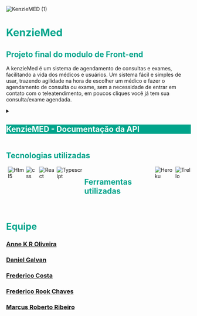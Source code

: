 ![KenzieMED (1)](https://user-images.githubusercontent.com/102538748/187525599-a2f97112-e643-408a-ac72-e54516151816.png)

<div style='background-color:white'>

</div>
<h1 style='color: #00A48B'>KenzieMed</h1>
<h2 style='color: #00A48B'>Projeto final do modulo de Front-end</h2>

<p>A kenzieMed é um sistema de agendamento de consultas e exames, facilitando a vida dos médicos 
e usuários. Um sistema fácil e simples de usar, trazendo agilidade na hora de escolher um médico e fazer o agendamento de consulta ou exame,
sem a necessidade de entrar em contato com o teleatendimento, em poucos cliques você já tem sua consulta/exame agendada. </p>


<details>
  <summary><h2 style='color: white; background-color:#00A48B '>KenzieMED - Documentação da API</h2></summary>

  Endpoints
A API tem um total de XXXX endpoints, podendo ser cadastrados novos usuarios para poder ter total acesso as funcionabilidades do site.


<h2>O url base da API é:</h2>
<h2  style='color: #00A48B'>https://api-kenzie-med.herokuapp.com</h2>


<h2 style='font-weight: 800'>Rotas que não precisam de autenticação</h2>
<h3 style='font-weight: 600; font-size:20px;'>Listando Médicos</h3>
<p>Nessa aplicação o usuário sem fazer login ou se cadastrar pode ver os profissionanis Médicos já cadastrados na plataforma, na API podemos 
acessar a lista dessa forma: Aqui conseguimos ver os usuários médicos e suas especialidades.</p>



![image (3)](https://user-images.githubusercontent.com/102538748/187532534-68ee5e10-4ba2-41ee-9572-cb5cf176662c.png)


<div style='color: white; background-color:green'>
GET /users/?type=doctor - FORMATO DA RESPOSTA - STATUS 200
</div>


![image (4)](https://user-images.githubusercontent.com/102538748/187525824-21066938-dec8-4926-bbb5-a1ded55b167b.png)

<h3 style='font-weight: 600'>Podemos acessar um médico específico utilizando o endpoint:</h3>

<div style='color: white; background-color:green'>
GET /users/?id=6&type=doctor - FORMATO DA RESPOSTA - STATUS 200
</div>



 <h style='font-weight: 600; font-size:20px;'>Criação de usuário</h>

<div style='color: white; background-color:grey'>
POST /users - FORMATO DA REQUISIÇÃO
</div>



![image (2)](https://user-images.githubusercontent.com/102538748/187525087-c8c794ca-42b4-427a-8668-25d8090891fc.png)

<h2 style='font-weight: 600'>Caso dê tudo certo, a resposta será assim:</h2>

<div style='color: white; background-color:green'>
POST /users - FORMATO DA RESPOSTA - STATUS 201
</div>


![image (5)](https://user-images.githubusercontent.com/102538748/187525860-b1586357-9aab-47f7-b42e-32818798db3d.png)

<div style='color: white; background-color:red'>
POST /users - FORMATO DA RESPOSTA - STATUS 400
</div>
<br>
<div style='color: white; background-color:red'>
POST /users - FORMATO DA RESPOSTA - STATUS 400
</div></br>


<br>
<div style='color: white; background-color:#373737'>
{

"status": "error",

"message": ["password is required", "email is required"]

}
</div></br>

<h3 style='font-weight: 600'>A senha necessita de 6 caracteres.:</h3>

<br>
<div style='color: white; background-color:red'>
POST /users - FORMATO DA RESPOSTA - STATUS 400
</div></br>

<br>
<div style='color: white; background-color:#373737'>
{
{

  "status": "error",
  
  "message": ["password: minimum is 6 characters"]
  
}
</div></br>

<h3 style='font-weight: 600'>Email já cadastrado:</h3>


<br>
<div style='color: white; background-color:red'>
POST /users - FORMATO DA RESPOSTA - STATUS 400
</div></br>

<br>
<div style='color: white; background-color:#373737'>
{

  "status": "error",
  
  "message": "Email already exists"
  
}
</div></br>


<h2 style='font-weight: 800; font-size:20px;'>Criação de Médico</h2>

<br>
<div style='color: white; background-color:grey'>
POST /users - FORMATO DA REQUISIÇÃO
</div></br>


![image](https://user-images.githubusercontent.com/102538748/187526123-44d58b01-8db2-4dd4-8b4d-0d3f0c8fe391.png)


<h3 style='font-weight: 600; font-size:20px;'>Caso dê tudo certo, a resposta será assim:</h3>

<br>
<div style='color: white; background-color:green'>
POST /users - FORMATO DA RESPOSTA - STATUS 201
</div></br>





![image (1)](https://user-images.githubusercontent.com/102538748/187526171-263f3e9f-28e9-43d2-a92f-326b5100b81d.png)

<br>
<div style='color: white; background-color:red'>
POST /users - FORMATO DA RESPOSTA - STATUS 400
</div></br>


<br>
<div style='color: white; background-color:#373737'>
{

"status": "error",

"message": ["password is required", "email is required"]

}
</div></br>

<h3 style='font-weight: 600; font-size:20px;'>A senha necessita de 6 caracteres:</h3>

<br>
<div style='color: white; background-color:red'>
POST /users - FORMATO DA RESPOSTA - STATUS 400
</div></br>






<br>
<div style='color: white; background-color:#373737'>
{

  "status": "error",
  
  "message": ["password: minimum is 6 characters"]
  
}
</div></br>

<h3 style='font-weight: 600; font-size:20px;'>Email já cadastrado::</h3>

<br>
<div style='color: white; background-color:red'>
POST /users - FORMATO DA RESPOSTA - STATUS 400
</div></br>



<br>
<div style='color: white; background-color:#373737'>
{

  "status": "error",
  
  "message": "Email already exists"
  
}
</div></br>

<h2 style='font-weight: 800; font-size:20px;'>Login</h2>

<br>
<div style='color: white; background-color:grey'>
POST /login - FORMATO DA REQUISIÇÃO
</div></br>



![image](https://user-images.githubusercontent.com/102538748/187526436-42cb9a20-1801-464c-a635-1d5934366b0e.png)
<h3 style='font-weight: 600; font-size:20px;'>Caso dê tudo certo, a resposta será assim:</h3>

<br>
<div style='color: white; background-color:green'>
POST /login - FORMATO DA RESPOSTA - STATUS 201
</div></br>





![image (1)](https://user-images.githubusercontent.com/102538748/187526498-b8e71733-577d-4a9f-b859-5f5c90945434.png)

<p>Com essa resposta, vemos que temos duas informações, o user.id e o token respectivo, dessa forma você pode guardar o token e o 
usuário logado no localStorage para fazer a gestão do usuário no seu frontend.</p>

<h2 style='font-weight: 800'>Rotas que necessitam de autorização</h2>

<p>Rotas que necessitam de autorização deve ser informado no cabeçalho da requisição o campo "Authorization", dessa forma:</p>

<br>
<div style='color: white; background-color:grey'>
Authorization: Bearer {token}
</div></br>


<p>Após o usuário estar logado, ele deve conseguir informar as especialidades que ele contratou até agora.</p>
<h2 style='font-weight: 600'>Buscar Perfil do usuário logado (token)</h2>


<br>
<div style='color: white; background-color:grey'>
GET /users/?id=${userId} - FORMATO DA REQUISIÇÃO
</div></br>

<p>Na requisição apenas é necessário o TOKEN, a aplicação ficará responsável em buscar o id do usuário no token e retorna ele.</p>
<br>
<div style='color: white; background-color:gren'>
GET /users/?id=${userId} - FORMATO DA RESPOSTA - STATUS 200
</div></br>



![image](https://user-images.githubusercontent.com/102538748/187527230-1d55e964-8cb6-49c6-81d2-dc6aae6a8992.png)

<h2 style='font-weight: 600; font-size:20px;'>Cadastrar nova consulta</h2>

<br>
<div style='color: white; background-color:grey'>
POST /schedules - FORMATO DA REQUISIÇÃO
</div></br>


![image (1)](https://user-images.githubusercontent.com/102538748/187527613-1652dcd5-d9be-4a66-9b8f-4b5fd69dc6ee.png)

Caso dê tudo certo, a resposta será assim:




<br>
<div style='color: white; background-color:green'>
POST /schedules - FORMATO DA RESPOSTA - STATUS 201
</div></br>

![image (2)](https://user-images.githubusercontent.com/102538748/187527779-f5923a03-019f-414f-a9a9-c3a8fcb3501e.png)

Caso você tente criar uma tecnologia com o mesmo nome para o seu perfil, receberá este erro:

<br>
<div style='color: white; background-color:red'>
POST /schedules - FORMATO DA RESPOSTA - STATUS 401
</div></br>

<br>
<div style='color: white; background-color:#373737'>
{

  "status": "error",
  
  "message": "O Senhor já tem uma consulta agendada com esté médico."
  
}
</div></br>




<h2 style='font-weight: 600; font-size:20px;'>Modificar o perfil do Usuario*</h2>


<p>Ou seja, você pode apenas modificar a consulta que já estão no seu perfil. Utilizando este endpoint:</p>

<br>
<div style='color: white; background-color:grey'>
PUT /users/${userId} - FORMATO DA REQUISIÇÃO
</div></br>


![image (3)](https://user-images.githubusercontent.com/102538748/187532660-a0ca902d-1883-4508-9959-3f08b8e8b808.png)

<h3 style='font-weight: 600; font-size:20px;'>Caso dê tudo certo, a resposta será assim:
</h3>
<br>
<div style='color: white; background-color:green'>
PUT /users/${userId} - FORMATO DA RESPOSTA - STATUS 201
</div></br>



![image](https://user-images.githubusercontent.com/102538748/187532795-82bd76cc-29cf-45e9-9fdd-3bf99a1152ed.png)

<h2 style='font-weight: 600; font-size:20px;'>Deletar um usuario</h2>

<br>
<div style='color: white; background-color:grey'>
DELETE /users/${userId}
</div></br>

<p>OBSERVAÇÃO: Não é necessário um corpo da requisição.</p>

<h3 style='font-weight: 600; font-size:20px;'>Caso dê tudo certo, a resposta será assim:
</h3>



![image](https://user-images.githubusercontent.com/102538748/187533082-329c6942-329d-497a-8898-67d7efa5021f.png)



<h2 style='font-weight: 600; font-size:20px;'>Deletar uma consulta, utilizando este endpoint</h2>

<br>
<div style='color: white; background-color:grey'>
DELETE schedules/${userId}
</div></br>

<p>OBSERVAÇÃO: Não é necessário um corpo da requisição.</p>

<h3 style='font-weight: 600; font-size:20px;'>Caso dê tudo certo, a resposta será assim:
</h3>



![image (1)](https://user-images.githubusercontent.com/102538748/187534182-ca8fa2d0-3a61-4201-95fc-f2ca83a40fd8.png)
  
</details>


<h2 style='color: #00A48B'> Tecnologias utilizadas</h2>

<div style='display:flex; gap: 5px;'><br>
 <img align="center" alt="Html5" src="https://img.shields.io/badge/HTML5-E34F26?style=for-the-badge&logo=html5&logoColor=white">

 <img align="center" alt="css" src="https://img.shields.io/badge/CSS3-1572B6?style=for-the-badge&logo=css3&logoColor=white">


   <img align="center" alt="React" src="https://img.shields.io/badge/React-20232A?style=for-the-badge&logo=react&logoColor=61DAFB">

   <img align="center" alt="Typescript" src="https://img.shields.io/badge/TypeScript-007ACC?style=for-the-badge&logo=typescript&logoColor=white">

<h2 style='color: #00A48B'> Ferramentas utilizadas</h2>
 <img align="center" alt="Heroku" src="https://img.shields.io/badge/Heroku-430098?style=for-the-badge&logo=heroku&logoColor=white">
<img align="center" alt="Trello" src="https://img.shields.io/badge/Trello-0052CC?style=for-the-badge&logo=trello&logoColor=white">
 
   
</div></br>




<h2 style='color: #00A48B; font-size: 25px'>Equipe</h2>
<h3 ><a href="https://github.com/annekarolle">Anne K R Oliveira</a></h3> 
  <h3><a href="https://github.com/DnlGalvan" >Daniel Galvan</a></h3> 
  <h3 ><a href="https://github.com/fredericosafebox" >Frederico Costa</a></h3> 
  <h3><a href="https://github.com/fredrook" >Frederico Rook Chaves</a></h3> 
  <h3><a href="https://github.com/marcuspvh" >Marcus Roberto Ribeiro</a></h3> 
